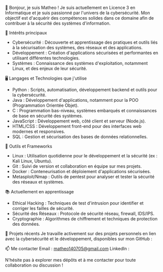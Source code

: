 👋 Bonjour, je suis Matheo !
Je suis actuellement en Licence 3 en Informatique et je suis passionné par l'univers de la cybersécurité. Mon objectif est d'acquérir des compétences solides dans ce domaine afin de contribuer à la sécurité des systèmes d'information.

🔐 Intérêts principaux
- Cybersécurité : Découverte et apprentissage des pratiques et outils liés à la sécurisation des systèmes, des réseaux et des applications.
- Développement : Création d'applications sécurisées et performantes en utilisant différentes technologies.
- Systèmes : Connaissance des systèmes d'exploitation, notamment Linux, et des enjeux de leur sécurité.

🖥️ Langages et Technologies que j'utilise
- Python : Scripts, automatisation, développement backend et outils pour la cybersécurité.
- Java : Développement d'applications, notamment pour la POO (Programmation Orientée Objet).
- C : Programmation bas-niveau, systèmes embarqués et connaissances de base en sécurité des systèmes.
- JavaScript : Développement web, côté client et serveur (Node.js).
- HTML/CSS : Développement front-end pour des interfaces web modernes et responsives.
- SQL : Gestion et sécurisation des bases de données relationnelles.

🔧 Outils et Frameworks
- Linux : Utilisation quotidienne pour le développement et la sécurité (ex : Kali Linux, Ubuntu).
- Git : Suivi de version et collaboration en équipe sur mes projets.
- Docker : Conteneurisation et déploiement d'applications sécurisées.
- Metasploit/Nmap : Outils de pentest pour analyser et tester la sécurité des réseaux et systèmes.

📚 Actuellement en apprentissage
- Ethical Hacking : Techniques de test d'intrusion pour identifier et corriger les failles de sécurité.
- Sécurité des Réseaux : Protocole de sécurité réseau, firewall, IDS/IPS.
- Cryptographie : Algorithmes de chiffrement et techniques de protection des données.

🚀 Projets récents
Je travaille activement sur des projets personnels en lien avec la cybersécurité et le développement, disponibles sur mon GitHub :


📫 Me contacter
Email : matheo140705@gmail.com
LinkedIn : 

N'hésite pas à explorer mes dépôts et à me contacter pour toute collaboration ou discussion !

